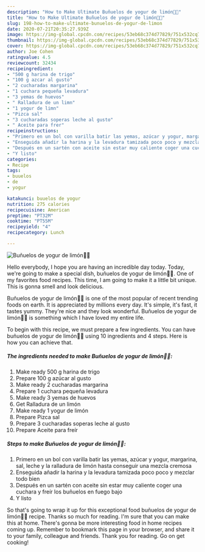 ```yaml
---
description: "How to Make Ultimate Buñuelos de yogur de limón🍋🍋"
title: "How to Make Ultimate Buñuelos de yogur de limón🍋🍋"
slug: 198-how-to-make-ultimate-bunuelos-de-yogur-de-limon
date: 2020-07-21T20:35:27.939Z
image: https://img-global.cpcdn.com/recipes/53eb68c374d77829/751x532cq70/bunuelos-de-yogur-de-limon🍋🍋-foto-principal.jpg
thumbnail: https://img-global.cpcdn.com/recipes/53eb68c374d77829/751x532cq70/bunuelos-de-yogur-de-limon🍋🍋-foto-principal.jpg
cover: https://img-global.cpcdn.com/recipes/53eb68c374d77829/751x532cq70/bunuelos-de-yogur-de-limon🍋🍋-foto-principal.jpg
author: Joe Cohen
ratingvalue: 4.5
reviewcount: 32434
recipeingredient:
- "500 g harina de trigo"
- "100 g azcar al gusto"
- "2 cucharadas margarina"
- "1 cuchara pequeña levadura"
- "3 yemas de huevos"
- " Ralladura de un limn"
- "1 yogur de limn"
- "Pizca sal"
- "3 cucharadas soperas leche al gusto"
- " Aceite para frer"
recipeinstructions:
- "Primero en un bol con varilla batir las yemas, azúcar y yogur, margarina, sal, leche y la ralladura de limón hasta conseguir una mezcla cremosa"
- "Enseguida añadir la harina y la levadura tamizada poco poco y mezclar todo bien"
- "Después en un sartén con aceite sin estar muy caliente coger una cuchara y freír los buñuelos en fuego bajo"
- "Y listo"
categories:
- Recipe
tags:
- buuelos
- de
- yogur

katakunci: buuelos de yogur 
nutrition: 275 calories
recipecuisine: American
preptime: "PT32M"
cooktime: "PT55M"
recipeyield: "4"
recipecategory: Lunch

---
```



![Buñuelos de yogur de limón🍋🍋](https://img-global.cpcdn.com/recipes/53eb68c374d77829/751x532cq70/bunuelos-de-yogur-de-limon🍋🍋-foto-principal.jpg)

Hello everybody, I hope you are having an incredible day today. Today, we're going to make a special dish, buñuelos de yogur de limón🍋🍋. One of my favorites food recipes. This time, I am going to make it a little bit unique. This is gonna smell and look delicious.



Buñuelos de yogur de limón🍋🍋 is one of the most popular of recent trending foods on earth. It is appreciated by millions every day. It's simple, it's fast, it tastes yummy. They're nice and they look wonderful. Buñuelos de yogur de limón🍋🍋 is something which I have loved my entire life.


To begin with this recipe, we must prepare a few ingredients. You can have buñuelos de yogur de limón🍋🍋 using 10 ingredients and 4 steps. Here is how you can achieve that.

<!--inarticleads1-->

##### The ingredients needed to make Buñuelos de yogur de limón🍋🍋:

1. Make ready 500 g harina de trigo
1. Prepare 100 g azúcar al gusto
1. Make ready 2 cucharadas margarina
1. Prepare 1 cuchara pequeña levadura
1. Make ready 3 yemas de huevos
1. Get  Ralladura de un limón
1. Make ready 1 yogur de limón
1. Prepare Pizca sal
1. Prepare 3 cucharadas soperas leche al gusto
1. Prepare  Aceite para freír




<!--inarticleads2-->

##### Steps to make Buñuelos de yogur de limón🍋🍋:

1. Primero en un bol con varilla batir las yemas, azúcar y yogur, margarina, sal, leche y la ralladura de limón hasta conseguir una mezcla cremosa
1. Enseguida añadir la harina y la levadura tamizada poco poco y mezclar todo bien
1. Después en un sartén con aceite sin estar muy caliente coger una cuchara y freír los buñuelos en fuego bajo
1. Y listo




So that's going to wrap it up for this exceptional food buñuelos de yogur de limón🍋🍋 recipe. Thanks so much for reading. I'm sure that you can make this at home. There's gonna be more interesting food in home recipes coming up. Remember to bookmark this page in your browser, and share it to your family, colleague and friends. Thank you for reading. Go on get cooking!
